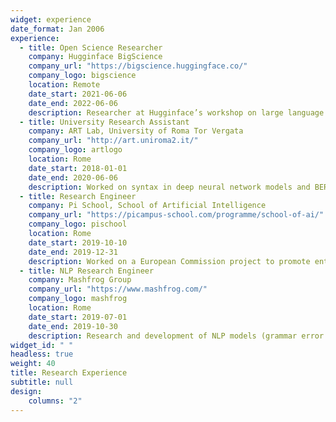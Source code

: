 ```yaml
---
widget: experience
date_format: Jan 2006
experience:
  - title: Open Science Researcher
    company: Hugginface BigScience
    company_url: "https://bigscience.huggingface.co/"
    company_logo: bigscience
    location: Remote
    date_start: 2021-06-06
    date_end: 2022-06-06
    description: Researcher at Hugginface’s workshop on large language models. Worked in the prompt-engineering working group on zero-shot generalization. Two publications.
  - title: University Research Assistant
    company: ART Lab, University of Roma Tor Vergata 
    company_url: "http://art.uniroma2.it/"
    company_logo: artlogo
    location: Rome
    date_start: 2018-01-01
    date_end: 2020-06-06
    description: Worked on syntax in deep neural network models and BERT-based NLP models.
  - title: Research Engineer
    company: Pi School, School of Artificial Intelligence 
    company_url: "https://picampus-school.com/programme/school-of-ai/"
    company_logo: pischool
    location: Rome
    date_start: 2019-10-10
    date_end: 2019-12-31
    description: Worked on a European Commission project to promote entrepreneurship and tech transfer in the R&D area (“Started Project”)  via NLP-based tools.
  - title: NLP Research Engineer
    company: Mashfrog Group 
    company_url: "https://www.mashfrog.com/"
    company_logo: mashfrog
    location: Rome
    date_start: 2019-07-01
    date_end: 2019-10-30
    description: Research and development of NLP models (grammar error correction, language generation) for a web-based text editor for press releases.
widget_id: " "
headless: true
weight: 40
title: Research Experience
subtitle: null
design:
    columns: "2"
---
```

